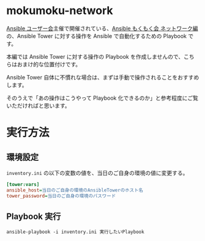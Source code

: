 # mokumoku-network

[Ansible ユーザー会](https://ansible-users.connpass.com/)主催で開催されている、[Ansible もくもく会 ネットワーク編](https://github.com/ansible/workshops/blob/devel/exercises/ansible_network/README.ja.md)の、Ansible Tower に対する操作を Ansible で自動化するための Playbook です。

本編では Ansible Tower に対する操作の Playbook を作成しませんので、こちらはおまけ的な位置付けです。

Ansible Tower 自体に不慣れな場合は、まずは手動で操作されることをおすすめします。

そのうえで「あの操作はこうやって Playbook 化できるのか」と参考程度にご覧いただければと思います。

# 実行方法
## 環境設定
`inventory.ini` の以下の変数の値を、当日のご自身の環境の値に変更する。

```ini
[tower:vars]
ansible_host=当日のご自身の環境のAnsibleTowerのホスト名
tower_password=当日のご自身の環境のパスワード
```

## Playbook 実行
```
ansible-playbook -i inventory.ini 実行したいPlaybook
```
